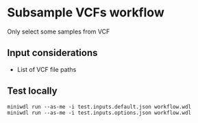 # Subsample VCFs workflow
Only select some samples from VCF

## Input considerations
* List of VCF file paths

## Test locally
```
miniwdl run --as-me -i test.inputs.default.json workflow.wdl
miniwdl run --as-me -i test.inputs.options.json workflow.wdl
```
